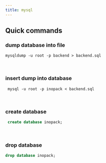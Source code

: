 ```yaml
---
title: mysql
---
```


## Quick commands

### dump database into file

```shell
mysqldump -u root -p backend > backend.sql
```

<br />

### insert dump into database

```shell
 mysql -u root -p inopack < backend.sql
```

<br />

### create database 

```sql
 create database inopack;
```

<br />

### drop database

```sql
drop database inopack;
```

